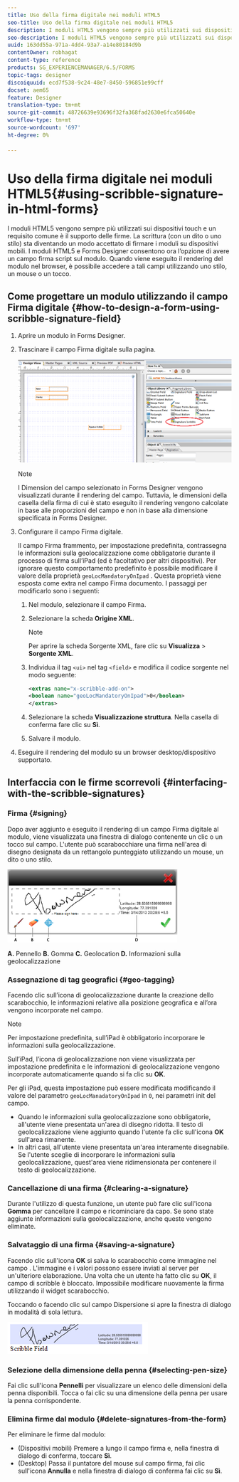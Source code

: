 ```yaml
---
title: Uso della firma digitale nei moduli HTML5
seo-title: Uso della firma digitale nei moduli HTML5
description: I moduli HTML5 vengono sempre più utilizzati sui dispositivi touch e un requisito comune è il supporto delle firme. La firma di documenti su dispositivi mobili sta diventando un modo accettato di firmare moduli su dispositivi mobili.
seo-description: I moduli HTML5 vengono sempre più utilizzati sui dispositivi touch e un requisito comune è il supporto delle firme. La firma di documenti su dispositivi mobili sta diventando un modo accettato di firmare moduli su dispositivi mobili.
uuid: 163dd55a-971a-4dd4-93a7-a14e80184d9b
contentOwner: robhagat
content-type: reference
products: SG_EXPERIENCEMANAGER/6.5/FORMS
topic-tags: designer
discoiquuid: ecd7f538-9c24-48e7-8450-596851e99cff
docset: aem65
feature: Designer
translation-type: tm+mt
source-git-commit: 48726639e93696f32fa368fad2630e6fca50640e
workflow-type: tm+mt
source-wordcount: '697'
ht-degree: 0%

---
```



# Uso della firma digitale nei moduli HTML5{#using-scribble-signature-in-html-forms}

I moduli HTML5 vengono sempre più utilizzati sui dispositivi touch e un requisito comune è il supporto delle firme. La scrittura (con un dito o uno stilo) sta diventando un modo accettato di firmare i moduli su dispositivi mobili. I moduli HTML5 e Forms Designer consentono ora l’opzione di avere un campo firma script sul modulo. Quando viene eseguito il rendering del modulo nel browser, è possibile accedere a tali campi utilizzando uno stilo, un mouse o un tocco.

## Come progettare un modulo utilizzando il campo Firma digitale {#how-to-design-a-form-using-scribble-signature-field}

1. Aprire un modulo in Forms Designer.
1. Trascinare il campo Firma digitale sulla pagina.

   ![designer_scribble](assets/designer_scribble.png)

   >[!NOTE]
   >
   >I Dimension del campo selezionato in Forms Designer vengono visualizzati durante il rendering del campo. Tuttavia, le dimensioni della casella della firma di cui è stato eseguito il rendering vengono calcolate in base alle proporzioni del campo e non in base alla dimensione specificata in Forms Designer.

1. Configurare il campo Firma digitale.

   Il campo Firma frammento, per impostazione predefinita, contrassegna le informazioni sulla geolocalizzazione come obbligatorie durante il processo di firma sull’iPad (ed è facoltativo per altri dispositivi). Per ignorare questo comportamento predefinito è possibile modificare il valore della proprietà `geoLocMandatoryOnIpad` . Questa proprietà viene esposta come extra nel campo Firma documento. I passaggi per modificarlo sono i seguenti:

   1. Nel modulo, selezionare il campo Firma.
   1. Selezionare la scheda **Origine XML**.

      >[!NOTE]
      >
      >Per aprire la scheda Sorgente XML, fare clic su **Visualizza** > **Sorgente XML**.

   1. Individua il tag `<ui>` nel tag `<field>` e modifica il codice sorgente nel modo seguente:

      ```xml
      <extras name="x-scribble-add-on">
      <boolean name="geoLocMandatoryOnIpad">0</boolean>
      </extras>
      ```

   1. Selezionare la scheda **Visualizzazione struttura**. Nella casella di conferma fare clic su **Sì**.
   1. Salvare il modulo.

1. Eseguire il rendering del modulo su un browser desktop/dispositivo supportato.

## Interfaccia con le firme scorrevoli {#interfacing-with-the-scribble-signatures}

### Firma {#signing}

Dopo aver aggiunto e eseguito il rendering di un campo Firma digitale al modulo, viene visualizzata una finestra di dialogo contenente un clic o un tocco sul campo. L&#39;utente può scarabocchiare una firma nell&#39;area di disegno designata da un rettangolo punteggiato utilizzando un mouse, un dito o uno stilo.

![geolocalizzazione](assets/geolocation.png)

**A.** Pennello  **B.** Gomma  **C.** Geolocation  **D.** Informazioni sulla geolocalizzazione

### Assegnazione di tag geografici {#geo-tagging}

Facendo clic sull’icona di geolocalizzazione durante la creazione dello scarabocchio, le informazioni relative alla posizione geografica e all’ora vengono incorporate nel campo.

>[!NOTE]
Per impostazione predefinita, sull’iPad è obbligatorio incorporare le informazioni sulla geolocalizzazione.

Sull’iPad, l’icona di geolocalizzazione non viene visualizzata per impostazione predefinita e le informazioni di geolocalizzazione vengono incorporate automaticamente quando si fa clic su **OK**.

Per gli iPad, questa impostazione può essere modificata modificando il valore del parametro `geoLocManadatoryOnIpad` in `0`, nei parametri init del campo.

* Quando le informazioni sulla geolocalizzazione sono obbligatorie, all&#39;utente viene presentata un&#39;area di disegno ridotta. Il testo di geolocalizzazione viene aggiunto quando l&#39;utente fa clic sull&#39;icona **OK** sull&#39;area rimanente.
* In altri casi, all&#39;utente viene presentata un&#39;area interamente disegnabile. Se l&#39;utente sceglie di incorporare le informazioni sulla geolocalizzazione, quest&#39;area viene ridimensionata per contenere il testo di geolocalizzazione.

### Cancellazione di una firma {#clearing-a-signature}

Durante l&#39;utilizzo di questa funzione, un utente può fare clic sull&#39;icona **Gomma** per cancellare il campo e ricominciare da capo. Se sono state aggiunte informazioni sulla geolocalizzazione, anche queste vengono eliminate.

### Salvataggio di una firma {#saving-a-signature}

Facendo clic sull&#39;icona **OK** si salva lo scarabocchio come immagine nel campo . L&#39;immagine e i valori possono essere inviati al server per un&#39;ulteriore elaborazione. Una volta che un utente ha fatto clic su **OK**, il campo di scribble è bloccato. Impossibile modificare nuovamente la firma utilizzando il widget scarabocchio.

Toccando o facendo clic sul campo Dispersione si apre la finestra di dialogo in modalità di sola lettura.

![3](assets/3.png)

### Selezione della dimensione della penna {#selecting-pen-size}

Fai clic sull&#39;icona **Pennelli** per visualizzare un elenco delle dimensioni della penna disponibili. Tocca o fai clic su una dimensione della penna per usare la penna corrispondente.

### Elimina firme dal modulo {#delete-signatures-from-the-form}

Per eliminare le firme dal modulo:

* (Dispositivi mobili) Premere a lungo il campo firma e, nella finestra di dialogo di conferma, toccare **Sì**.
* (Desktop) Passa il puntatore del mouse sul campo firma, fai clic sull&#39;icona **Annulla** e nella finestra di dialogo di conferma fai clic su **Sì**.
